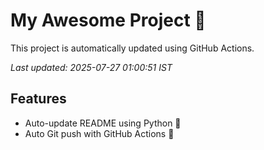 # My Awesome Project 🚀

This project is automatically updated using GitHub Actions.

_Last updated: 2025-07-27 01:00:51 IST_

## Features
- Auto-update README using Python 🐍
- Auto Git push with GitHub Actions 🤖
